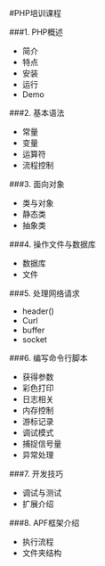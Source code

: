 #PHP培训课程

###1. PHP概述
+ 简介
+ 特点
+ 安装
+ 运行
+ Demo

###2. 基本语法
+ 常量
+ 变量
+ 运算符
+ 流程控制

###3. 面向对象
+ 类与对象
+ 静态类
+ 抽象类

###4. 操作文件与数据库
+ 数据库
+ 文件

###5. 处理网络请求
+ header()
+ Curl
+ buffer
+ socket

###6. 编写命令行脚本
+ 获得参数
+ 彩色打印
+ 日志相关
+ 内存控制
+ 游标记录
+ 调试模式
+ 捕捉信号量
+ 异常处理

###7. 开发技巧
+ 调试与测试
+ 扩展介绍

###8. APF框架介绍
+ 执行流程
+ 文件夹结构